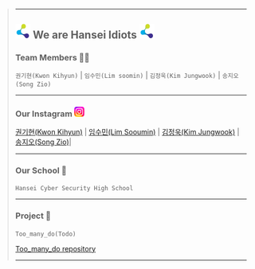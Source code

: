 > ---
> <img src="/imgs/hansei.png" width="30" height="30" alt="insta"></img> **We are Hansei Idiots** <img src="/imgs/hansei.png" width="30" height="30" alt="insta"></img>
> ---
>
> ### Team Members 🧑‍💻
>
> `권기현(Kwon Kihyun)` |
> `임수민(Lim soomin)` |
> `김정욱(Kim Jungwook)` |
> `송지오(Song Zio)`
>
> ---
>
> ### Our Instagram <img src="/imgs/insta.png" width="20" height="20" alt="insta"></img>
>
> [권기현(Kwon Kihyun)](https://www.instagram.com/kl.hyun_/) |
> [임수민(Lim Sooumin)](https://www.instagram.com/1m_daun/) |
> [김정욱(Kim Jungwook)](https://www.instagram.com/co.ivex/) |
> [송지오(Song Zio)](https://www.instagram.com/s0ngz10/)|
>
> ---
>
> ### Our School 🏫
>
> `Hansei Cyber Security High School`
>
> ---
>
> ### Project 📂
>
> `Too_many_do(Todo)`
>
> [Too_many_do repository](https://github.com/Hansei-Idiots/Too_many_Do_Frontend)
>
> ---
